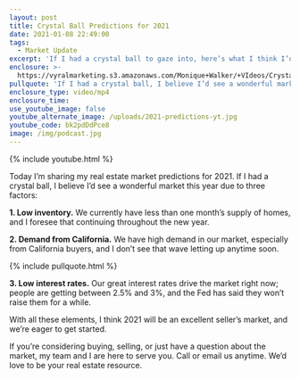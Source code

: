 ```yaml
---
layout: post
title: Crystal Ball Predictions for 2021
date: 2021-01-08 22:49:00
tags:
  - Market Update
excerpt: 'If I had a crystal ball to gaze into, here’s what I think I’d see for 2021.'
enclosure: >-
  https://vyralmarketing.s3.amazonaws.com/Monique+Walker/+VIdeos/Crystal+Ball+Predictions+for+2021.mp4
pullquote: 'If I had a crystal ball, I believe I’d see a wonderful market next year.'
enclosure_type: video/mp4
enclosure_time:
use_youtube_image: false
youtube_alternate_image: /uploads/2021-predictions-yt.jpg
youtube_code: bk2pdDdPce8
image: /img/podcast.jpg
---
```


{% include youtube.html %}

Today I’m sharing my real estate market predictions for 2021. If I had a crystal ball, I believe I’d see a wonderful market this year due to three factors:

**1\. Low inventory.** We currently have less than one month’s supply of homes, and I foresee that continuing throughout the new year.

**2\. Demand from California.** We have high demand in our market, especially from California buyers, and I don’t see that wave letting up anytime soon.

{% include pullquote.html %}

**3\. Low interest rates.** Our great interest rates drive the market right now; people are getting between 2.5% and 3%, and the Fed has said they won’t raise them for a while.

With all these elements, I think 2021 will be an excellent seller’s market, and we’re eager to get started.&nbsp;

If you’re considering buying, selling, or just have a question about the market, my team and I are here to serve you. Call or email us anytime. We’d love to be your real estate resource.
